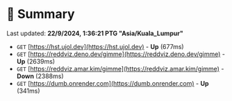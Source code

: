 # 📖 Summary
Last updated: **22/9/2024, 1:36:21 PTG "Asia/Kuala_Lumpur"**

- `GET` [https://hst.ujol.dev](https://hst.ujol.dev) - **Up** (677ms)
- `GET` [https://reddviz.deno.dev/gimme](https://reddviz.deno.dev/gimme) - **Up** (2639ms)
- `GET` [https://reddviz.amar.kim/gimme](https://reddviz.amar.kim/gimme) - **Down** (2388ms)
- `GET` [https://dumb.onrender.com](https://dumb.onrender.com) - **Up** (341ms)
